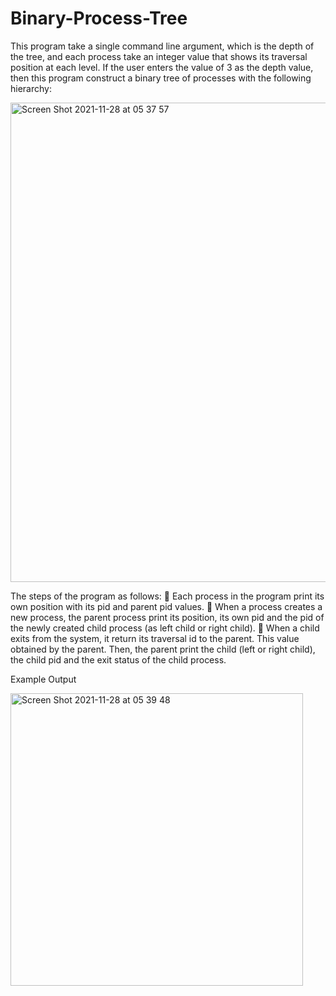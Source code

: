 # Binary-Process-Tree

This 
program take a single command line argument, which is the depth of the tree, and 
each process take an integer value that shows its  traversal position at each level. 
If the user enters the value of 3 as the depth value, then this program construct a binary 
tree of processes with the following hierarchy: 

<img width="767" alt="Screen Shot 2021-11-28 at 05 37 57" src="https://user-images.githubusercontent.com/46750371/143726711-d10b27de-a746-4c7a-9e39-01ca64d8bbb2.png">


The steps of the program as follows: 
 Each  process  in  the  program   print  its  own  position  with  its  pid  and  parent  pid 
values. 
 When a process creates a new process, the  parent process print its position, its 
own pid and the pid of the newly created child process (as left child or right child). 
 When a child exits from the system, it return its  traversal id  to  the parent. This 
value obtained by the parent. Then, the parent  print the child (left or 
right child), the child pid and the exit status of the child process. 

Example Output

<img width="468" alt="Screen Shot 2021-11-28 at 05 39 48" src="https://user-images.githubusercontent.com/46750371/143726745-1438d71a-c7be-4d18-80d2-725ce52b8c75.png">
